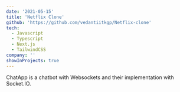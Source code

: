 ```yaml
---
date: '2021-05-15'
title: 'Netflix Clone'
github: 'https://github.com/vedantiitkgp/Netflix-clone'
tech:
  - Javascript
  - Typescript
  - Next.js
  - TailwindCSS
company: ''
showInProjects: true
---
```


ChatApp is a chatbot with Websockets and their implementation with Socket.IO.
